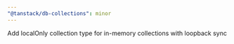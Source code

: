 ```yaml
---
"@tanstack/db-collections": minor
---
```


Add localOnly collection type for in-memory collections with loopback sync
